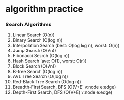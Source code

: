 # algorithm practice #

###  Search Algorithms
1. Linear Search (O(n)) <!--线性搜索，暴力查找-->
2. Binary Search (O(log n)) <!--二分查找,适用于有序数组-->
3. Interpolation Search (best: O(log log n), worst: O(n)) <!--插值查找，类似二分，同样需要有序数组，不同于二分的是中间值的选取，有特殊计算公式-->
4. Jump Search (O(&#8730;n)) <!--跳跃查找，适用于有序数组，根号n大小分组-->
5. Fibonacci Search (O(log n)) <!--斐波那契查找，适用于有序数组-->
6. Hash Search (ave: O(1), worst: O(n)) <!--哈希查找，如果产生哈希冲突，最坏时间复杂度会退化到O(n),具体却决于处理冲突的方法，常见的有链式哈希法，开放定址法等-->
7. Block Search (O(&#8730;n)) <!--分块查找，适用于有序数组-->
8. B-tree Search (O(log n)) <!--B树查找，适用于需要频繁CURD的系统，常用于数据库个文件系统-->
9. AVL Tree Search (O(log n)) <!--AVL树查找，适用于动态数据集-->
10. Red-Black Tree Search (O(log n)) <!--红黑树查找，适用于动态数据集-->
11. Breadth-First Search, BFS (O(V+E) v:node e:edge) <!--广度优先搜索，v是节点数，e是边数-->
12. Depth-First Search, DFS (O(V+E) v:node e:edge) <!--深度优先搜索，v是节点数，e是边数-->